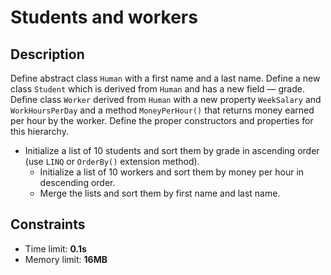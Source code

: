 # Students and workers

## Description
Define abstract class `Human` with a first name and a last name. Define a new class `Student` which is derived from `Human` and has a new field — grade. Define class `Worker` derived from `Human` with a new property `WeekSalary` and `WorkHoursPerDay` and a method `MoneyPerHour()` that returns money earned per hour by the worker. Define the proper constructors and properties for this hierarchy.

  - Initialize a list of 10 students and sort them by grade in ascending order (use `LINQ` or `OrderBy()` extension method). 
	- Initialize a list of 10 workers and sort them by money per hour in descending order. 
	- Merge the lists and sort them by first name and last name.

## Constraints
- Time limit: **0.1s**
- Memory limit: **16MB**
